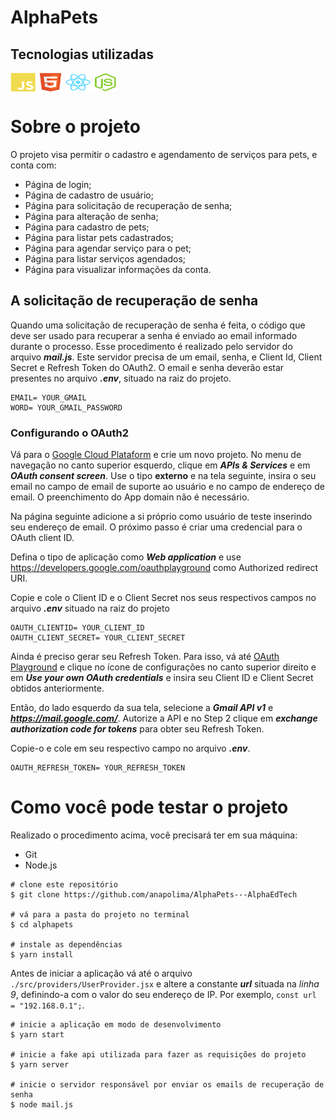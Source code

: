 # AlphaPets

## Tecnologias utilizadas
<div>
<img align="center" alt="JavaScript" height="30" width="40" src="https://raw.githubusercontent.com/devicons/devicon/master/icons/javascript/javascript-plain.svg">
<img align="center" alt="HTML5" height="30" width="40" src="https://raw.githubusercontent.com/devicons/devicon/master/icons/html5/html5-original.svg">
<img align="center" alt="React" height="30" width="40" src="https://raw.githubusercontent.com/devicons/devicon/master/icons/react/react-original.svg">
<img align="center" alt="Node.js"height="30" width="40" src="https://raw.githubusercontent.com/devicons/devicon/master/icons/nodejs/nodejs-original.svg">
</div>

# Sobre o projeto

O projeto visa permitir o cadastro e agendamento de serviços para pets, e conta com:
  - Página de login;
  - Página de cadastro de usuário;
  - Página para solicitação de recuperação de senha;
  - Página para alteração de senha;
  - Página para cadastro de pets;
  - Página para listar pets cadastrados;
  - Página para agendar serviço para o pet;
  - Página para listar serviços agendados;
  - Página para visualizar informações da conta.

## A solicitação de recuperação de senha

Quando uma solicitação de recuperação de senha é feita, o código que deve ser usado para recuperar a senha é enviado ao email informado durante o processo. Esse procedimento é realizado pelo servidor do arquivo ***mail.js***. Este servidor precisa de um email, senha, e Client Id, Client Secret e Refresh Token do OAuth2.
O email e senha deverão estar presentes no arquivo ***.env***, situado na raiz do projeto.

```
EMAIL= YOUR_GMAIL
WORD= YOUR_GMAIL_PASSWORD
```

### Configurando o OAuth2

Vá para o [Google Cloud Plataform](https://console.cloud.google.com/home) e crie um novo projeto.
No menu de navegação no canto superior esquerdo, clique em ***APIs & Services*** e em ***OAuth consent screen***. Use o tipo **externo** e na tela seguinte, insira o seu email no campo de email de suporte ao usuário e no campo de endereço de email.  O preenchimento do App domain não é necessário.

Na página seguinte adicione a si próprio como usuário de teste inserindo seu endereço de email. O próximo passo é criar uma credencial para o OAuth client ID.

Defina o tipo de aplicação como ***Web application*** e use <https://developers.google.com/oauthplayground> como Authorized redirect URI.

Copie e cole o Client ID e o Client Secret nos seus respectivos campos no arquivo ***.env*** situado na raiz do projeto
```
OAUTH_CLIENTID= YOUR_CLIENT_ID
OAUTH_CLIENT_SECRET= YOUR_CLIENT_SECRET
```

Ainda é preciso gerar seu Refresh Token. Para isso, vá até [OAuth Playground](https://developers.google.com/oauthplayground/) e clique no ícone de configurações no canto superior direito e em ***Use your own OAuth credentials*** e insira seu Client ID e Client Secret obtidos anteriormente.

Então, do lado esquerdo da sua tela, selecione a ***Gmail API v1*** e ***https://mail.google.com/***. Autorize a API e no Step 2 clique em ***exchange authorization code for tokens*** para obter seu Refresh Token.

Copie-o e cole em seu respectivo campo no arquivo ***.env***.

```
OAUTH_REFRESH_TOKEN= YOUR_REFRESH_TOKEN
```
# Como você pode testar o projeto

Realizado o procedimento acima, você precisará ter em sua máquina:
  - Git
  - Node.js

```
# clone este repositório
$ git clone https://github.com/anapolima/AlphaPets---AlphaEdTech

# vá para a pasta do projeto no terminal
$ cd alphapets

# instale as dependências
$ yarn install
```

Antes de iniciar a aplicação vá até o arquivo ```./src/providers/UserProvider.jsx``` e altere a constante ***url*** situada na *linha 9*, definindo-a com o valor do seu endereço de IP.
Por exemplo, ```const url = "192.168.0.1";```.

```
# inicie a aplicação em modo de desenvolvimento
$ yarn start

# inicie a fake api utilizada para fazer as requisições do projeto
$ yarn server

# inicie o servidor responsável por enviar os emails de recuperação de senha
$ node mail.js
```

